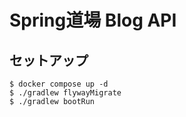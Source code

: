 Spring道場 Blog API
==

## セットアップ

```shell
$ docker compose up -d
$ ./gradlew flywayMigrate
$ ./gradlew bootRun
```
